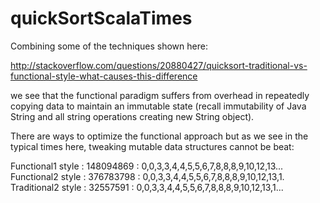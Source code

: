 # quickSortScalaTimes
Combining some of the techniques shown here:

http://stackoverflow.com/questions/20880427/quicksort-traditional-vs-functional-style-what-causes-this-difference

we see that the functional paradigm suffers from overhead in repeatedly copying data to maintain an immutable state 
(recall immutability of Java String and all string operations creating new String object).

There are ways to optimize the functional approach but as we see in the typical times here, tweaking mutable data structures
cannot be beat:

Functional1 style : 148094869 : 0,0,3,3,4,4,5,5,6,7,8,8,8,9,10,12,13...
Functional2 style : 376783798 : 0,0,3,3,4,4,5,5,6,7,8,8,8,9,10,12,13,1.
Traditional2 style : 32557591 : 0,0,3,3,4,4,5,5,6,7,8,8,8,9,10,12,13,1...
